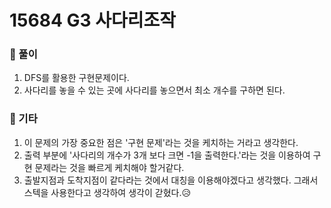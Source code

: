 # 15684 G3 사다리조작

### 📂 풀이
1. DFS를 활용한 구현문제이다.
2. 사다리를 놓을 수 있는 곳에 사다리를 놓으면서 최소 개수를 구하면 된다.

### 📌 기타
1. 이 문제의 가장 중요한 점은 '구현 문제'라는 것을 케치하는 거라고 생각한다.
2. 출력 부분에 '사다리의 개수가 3개 보다 크면 -1을 출력한다.'라는 것을 이용하여 구현 문제라는 것을 빠르게 케치해야 할거같다.
3. 출발지점과 도착지점이 같다라는 것에서 대칭을 이용해야겠다고 생각했다. 그래서 스텍을 사용한다고 생각하여 생각이 갇혔다.😥